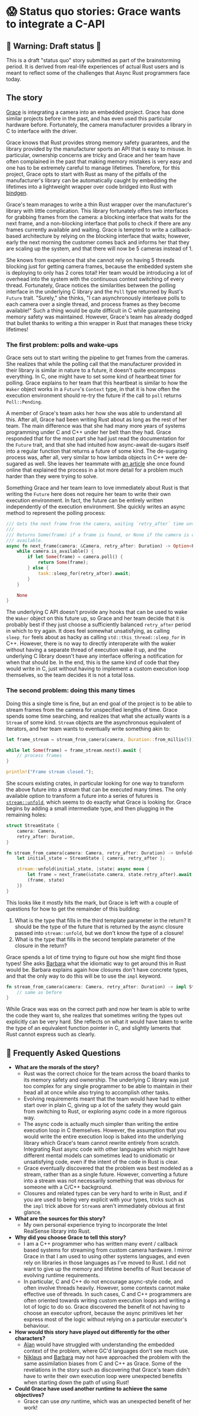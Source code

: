 # 😱 Status quo stories: Grace wants to integrate a C-API

[Alan]: ../characters/alan.md
[Grace]: ../characters/grace.md
[Niklaus]: ../characters/niklaus.md
[Barbara]: ../characters/barbara.md

[bindgen]: //docs.rs/bindgen/
[`stream::unfold`]: //docs.rs/futures/0.1.17/futures/stream/fn.unfold.html

## 🚧 Warning: Draft status 🚧

This is a draft "status quo" story submitted as part of the brainstorming period. It is derived from real-life
experiences of actual Rust users and is meant to reflect some of the challenges that Async Rust programmers face today.

## The story

[Grace] is integrating a camera into an embedded project. Grace has done similar projects before in the past, and has
even used this particular hardware before. Fortunately, the camera manufacturer provides a library in C to interface
with the driver.

Grace knows that Rust provides strong memory safety guarantees, and the library provided by the manufacturer sports an
API that is easy to misuse. In particular, ownership concerns are tricky and Grace and her team have often complained in
the past that making memory mistakes is very easy and one has to be extremely careful to manage lifetimes. Therefore,
for this project, Grace opts to start with Rust as many of the pitfalls of the manufacturer's library can be
automatically caught by embedding the lifetimes into a lightweight wrapper over code bridged into Rust with [bindgen].

Grace's team manages to write a thin Rust wrapper over the manufacturer's library with little complication. This library
fortunately offers two interfaces for grabbing frames from the camera: a blocking interface that waits for the next
frame, and a non-blocking interface that polls to check if there are any frames currently available and waiting. Grace
is tempted to write a callback-based architecture by relying on the blocking interface that waits; however, early the
next morning the customer comes back and informs her that they are scaling up the system, and that there will now be 5
cameras instead of 1.

She knows from experience that she cannot rely on having 5 threads blocking just for getting camera frames, because the
embedded system she is deploying to only has 2 cores total! Her team would be introducing a lot of overhead into the
system with the continuous context switching of every thread.  Fortunately, Grace notices the similarities between the
polling interface in the underlying C library and the `Poll` type returned by Rust's `Future` trait. "Surely," she
thinks, "I can asynchronously interleave polls to each camera over a single thread, and process frames as they become
available!" Such a thing would be quite difficult in C while guaranteeing memory safety was maintained. However, Grace's
team has already dodged that bullet thanks to writing a thin wrapper in Rust that manages these tricky lifetimes!

### The first problem: polls and wake-ups

Grace sets out to start writing the pipeline to get frames from the cameras. She realizes that while the polling call
that the manufacturer provided in their library is similar in nature to a future, it doesn't quite encompass everything.
In C, one might have to set some kind of heartbeat timer for polling. Grace explains to her team that this heartbeat is
similar to how the `Waker` object works in a `Future`'s `Context` type, in that it is how often the execution
environment should re-try the future if the call to `poll` returns `Poll::Pending`.

A member of Grace's team asks her how she was able to understand all this. After all, Grace had been writing Rust about
as long as the rest of her team. The main difference was that she had many more years of systems programming under C and
C++ under her belt than they had. Grace responded that for the most part she had just read the documentation for the
`Future` trait, and that she had intuited how async-await de-sugars itself into a regular function that returns a future
of some kind. The de-sugaring process was, after all, very similar to how lambda objects in C++ were de-sugared as well.
She leaves her teammate with [an
article](//smallcultfollowing.com/babysteps/blog/2019/10/26/async-fn-in-traits-are-hard/) she once found online that
explained the process in a lot more detail for a problem much harder than they were trying to solve.

Something Grace and her team learn to love immediately about Rust is that writing the `Future` here does not require her
team to write their own execution environment. In fact, the future can be entirely written independently of the
execution environment. She quickly writes an async method to represent the polling process:

```rust
/// Gets the next frame from the camera, waiting `retry_after` time until polling again if it fails.
///
/// Returns Some(frame) if a frame is found, or None if the camera is disconnected or goes down before a frame is
/// available.
async fn next_frame(camera: &Camera, retry_after: Duration) -> Option<Frame> {
    while camera.is_available() {
        if let Some(frame) = camera.poll() {
            return Some(frame);
        } else {
            task::sleep_for(retry_after).await;
        }
    }

    None
}
```

The underlying C API doesn't provide any hooks that can be used to wake the `Waker` object on this future up, so Grace
and her team decide that it is probably best if they just choose a sufficiently balanced `retry_after` period in which
to try again. It does feel somewhat unsatisfying, as calling `sleep_for` feels about as hacky as calling
`std::this_thread::sleep_for` in C++. However, there is no way to directly interoperate with the waker without having a
separate thread of execution wake it up, and the underlying C library doesn't have any interface offering a notification
for when that should be. In the end, this is the same kind of code that they would write in C, just without having to
implement a custom execution loop themselves, so the team decides it is not a total loss.

### The second problem: doing this many times

Doing this a single time is fine, but an end goal of the project is to be able to stream frames from the camera for
unspecified lengths of time. Grace spends some time searching, and realizes that what she actually wants is a `Stream`
of some kind. `Stream` objects are the asynchronous equivalent of iterators, and her team wants to eventually write
something akin to:

```rust
let frame_stream = stream_from_camera(camera, Duration::from_millis(5));

while let Some(frame) = frame_stream.next().await {
    // process frames
}

println!("Frame stream closed.");
```

She scours existing crates, in particular looking for one way to transform the above future into a stream that can be
executed many times. The only available option to transform a future into a series of futures is [`stream::unfold`],
which seems to do exactly what Grace is looking for. Grace begins by adding a small intermediate type, and then plugging
in the remaining holes:

```rust
struct StreamState {
    camera: Camera,
    retry_after: Duration,
}

fn stream_from_camera(camera: Camera, retry_after: Duration) -> Unfold<Frame, ??, ??> {
    let initial_state = StreamState { camera, retry_after };

    stream::unfold(initial_state, |state| async move {
        let frame = next_frame(&state.camera, state.retry_after).await
        (frame, state)
    })
}
```

This looks like it mostly hits the mark, but Grace is left with a couple of questions for how to get the remainder of
this building:

1. What is the type that fills in the third template parameter in the return? It should be the type of the future that
   is returned by the async closure passed into `stream::unfold`, but we don't know the type of a closure!
2. What is the type that fills in the second template parameter of the closure in the return?

Grace spends a lot of time trying to figure out how she might find those types! She asks [Barbara] what the idiomatic
way to get around this in Rust would be. Barbara explains again how closures don't have concrete types, and that the
only way to do this will be to use the `impl` keyword.

```rust
fn stream_from_camera(camera: Camera, retry_after: Duration) -> impl Stream<Item = Frame> {
    // same as before
}
```

While Grace was was on the correct path and now her team is able to write the code they want to, she realizes that
sometimes writing the types out explicitly can be very hard. She reflects on what it would have taken to write the type
of an equivalent function pointer in C, and slightly laments that Rust cannot express such as clearly.

## 🤔 Frequently Asked Questions

* **What are the morals of the story?**
    * Rust was the correct choice for the team across the board thanks to its memory safety and ownership. The
      underlying C library was just too complex for any single programmer to be able to maintain in their head all at
      once while also trying to accomplish other tasks.
    * Evolving requirements meant that the team would have had to either start over in plain C, giving up a lot of the
      safety they would gain from switching to Rust, or exploring async code in a more rigorous way.
    * The async code is actually much simpler than writing the entire execution loop in C themselves. However, the
      assumption that you would write the entire execution loop is baked into the underlying library which Grace's team
      cannot rewrite entirely from scratch. Integrating Rust async code with other languages which might have different
      mental models can sometimes lead to unidiomatic or unsatisfying code, even if the intent of the code in Rust is
      clear.
    * Grace eventually discovered that the problem was best modeled as a stream, rather than as a single future.
      However, converting a future into a stream was not necessarily something that was obvious for someone with a C/C++
      background.
    * Closures and related types can be very hard to write in Rust, and if you are used to being very explicit with your
      types, tricks such as the `impl` trick above for `Stream`s aren't immediately obvious at first glance.
* **What are the sources for this story?**
    * My own personal experience trying to incorporate the Intel RealSense library into Rust.
* **Why did you choose Grace to tell this story?**
    * I am a C++ programmer who has written many event / callback based systems for streaming from custom camera
      hardware. I mirror Grace in that I am used to using other systems languages, and even rely on libraries in those
      languages as I've moved to Rust. I did not want to give up the memory and lifetime benefits of Rust because of
      evolving runtime requirements.
    * In particular, C and C++ do not encourage async-style code, and often involve threads heavily. However, some
      contexts cannot make effective use of threads. In such cases, C and C++ programmers are often oriented towards
      writing custom execution loops and writing a lot of logic to do so. Grace discovered the benefit of not having to
      choose an executor upfront, because the async primitives let her express most of the logic without relying on a
      particular executor's behaviour.
* **How would this story have played out differently for the other characters?**
    * [Alan] would have struggled with understanding the embedded context of the problem, where GC'd languages don't see
      much use.
    * [Niklaus] and [Barbara] may not have approached the problem with the same assimilation biases from C and C++ as
      Grace. Some of the revelations in the story such as discovering that Grace's team didn't have to write their own
      execution loop were unexpected benefits when starting down the path of using Rust!
* **Could Grace have used another runtime to achieve the same objectives?**
    * Grace can use _any_ runtime, which was an unexpected benefit of her work!

